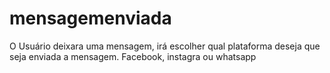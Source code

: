 # mensagemenviada
O Usuário deixara uma mensagem, irá escolher qual plataforma deseja que seja enviada a mensagem. Facebook, instagra ou whatsapp
